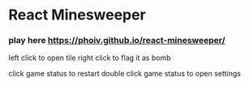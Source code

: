 # React Minesweeper
### play here https://phoiv.github.io/react-minesweeper/

left click to open tile
right click to flag it as bomb

click game status to restart
double click game status to open settings
